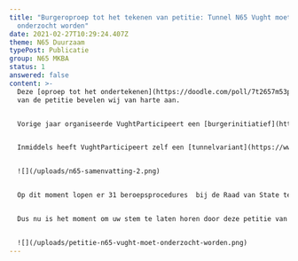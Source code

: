 ```yaml
---
title: "Burgeroproep tot het tekenen van petitie: Tunnel N65 Vught moet
  onderzocht worden"
date: 2021-02-27T10:29:24.407Z
theme: N65 Duurzaam
typePost: Publicatie
group: N65 MKBA
status: 1
answered: false
content: >-
  Deze [oproep tot het ondertekenen](https://doodle.com/poll/7t2657m53p9zfyc8)
  van de petitie bevelen wij van harte aan.


  Vorige jaar organiseerde VughtParticipeert een [burgerinitiatief](https://www.vughtparticipeert.nl/post/coalitie-gaat-met-zijn-rug-naar-de-tunnel-staan/b543072ba9179a59a86d4b274a9ab8ed) om de gemeenteraad te overtuigen om de mogelijkheid van een tunnel te onderzoeken voor de reconstructie van de N65. De oude coalitie wees dit verzoek af en volhardde in het plan voor een verkeersgoot.


  Inmiddels heeft VughtParticipeert zelf een [tunnelvariant](https://www.vughtparticipeert.nl/post/vught-participeert-laat-zien-hoe-mooi-een-tunnel-kan-zijn/7e3bf15a24d0d047454ba2579d594eeb) laten ontwerpen en doorrekenen en wat blijkt: voor hetzelfde geld kunnen wij een tunnel bouwen. Een tunnel voor doorgaand verkeer waarmee wel alle doelstellingen van de reconstructie kunnen worden bereikt.


  ![](/uploads/n65-samenvatting-2.png)


  Op dit moment lopen er 31 beroepsprocedures  bij de Raad van State tegen het plan voor de verkeersgoot. Recentelijk heeft de provincie zelf moeten vaststellen dat haar berekeningen wat betreft stikstof niet kloppen en moeten worden overgedaan. Het is dus allerminst zeker dat het plan van de gemeente bij de aanstaande beroepsprocedures zal worden goedgekeurd.


  Dus nu is het moment om uw stem te laten horen door deze petitie van 17 bezorgde ouders in Vught te ondertekenen:


  ![](/uploads/petitie-n65-vught-moet-onderzocht-worden.png)
---
```


